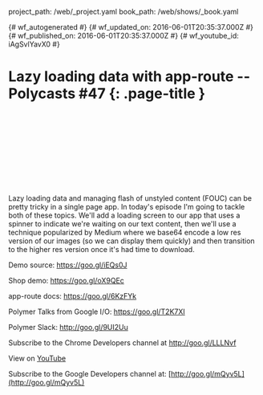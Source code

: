 project_path: /web/_project.yaml
book_path: /web/shows/_book.yaml

{# wf_autogenerated #}
{# wf_updated_on: 2016-06-01T20:35:37.000Z #}
{# wf_published_on: 2016-06-01T20:35:37.000Z #}
{# wf_youtube_id: iAgSvlYavX0 #}

# Lazy loading data with app-route -- Polycasts #47 {: .page-title }


<div class="video-wrapper">
  <iframe class="devsite-embedded-youtube-video" data-video-id="iAgSvlYavX0"
          data-autohide="1" data-showinfo="0" frameborder="0" allowfullscreen>
  </iframe>
</div>

Lazy loading data and managing flash of unstyled content (FOUC) can be pretty tricky in a single page app. In today&#x27;s episode I&#x27;m going to tackle both of these topics. We&#x27;ll add a loading screen to our app that uses a spinner to indicate we&#x27;re waiting on our text content, then we&#x27;ll use a technique popularized by Medium where we base64 encode a low res version of our images (so we can display them quickly) and then transition to the higher res version once it&#x27;s had time to download.

Demo source:
https://goo.gl/iEQs0J

Shop demo:
https://goo.gl/oX9QEc

app-route docs:
https://goo.gl/6KzFYk

Polymer Talks from Google I/O:
https://goo.gl/T2K7XI

Polymer Slack:
http://goo.gl/9UI2Uu

Subscribe to the Chrome Developers channel at http://goo.gl/LLLNvf

View on [YouTube](https://youtu.be/iAgSvlYavX0)

Subscribe to the Google Developers channel at: [http://goo.gl/mQyv5L](http://goo.gl/mQyv5L)

